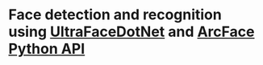 # Face detection and recognition using [UltraFaceDotNet](https://github.com/takuya-takeuchi/UltraFaceDotNet) and [ArcFace Python API](https://pypi.org/project/arcface/)

